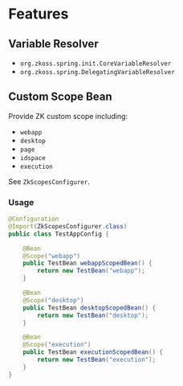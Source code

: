 # Features

## Variable Resolver
* `org.zkoss.spring.init.CoreVariableResolver`
* `org.zkoss.spring.DelegatingVariableResolver`

## Custom Scope Bean
Provide ZK custom scope including:
* `webapp`
* `desktop`
* `page`
* `idspace`
* `execution`

See `ZkScopesConfigurer`.

### Usage
```java
@Configuration
@Import(ZkScopesConfigurer.class)
public class TestAppConfig {

    @Bean
    @Scope("webapp")
    public TestBean webappScopedBean() {
        return new TestBean("webapp");
    }

    @Bean
    @Scope("desktop")
    public TestBean desktopScopedBean() {
        return new TestBean("desktop");
    }

    @Bean
    @Scope("execution")
    public TestBean executionScopedBean() {
        return new TestBean("execution");
    }
}
```